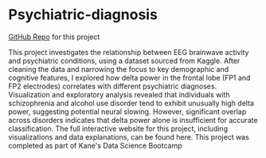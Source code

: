 # Psychiatric-diagnosis

[GitHub Repo](https://github.com/jishnuvee/Psychiatric-diagnosis) for this project

This project investigates the relationship between EEG brainwave activity and psychiatric conditions, using a dataset sourced from Kaggle. After cleaning the data and narrowing the focus to key demographic and cognitive features, I explored how delta power in the frontal lobe (FP1 and FP2 electrodes) correlates with different psychiatric diagnoses. Visualization and exploratory analysis revealed that individuals with schizophrenia and alcohol use disorder tend to exhibit unusually high delta power, suggesting potential neural slowing. However, significant overlap across disorders indicates that delta power alone is insufficient for accurate classification. The full interactive website for this project, including visualizations and data explanations, can be found here. This project was completed as part of Kane's Data Science Bootcamp



